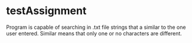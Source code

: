 # testAssignment

Program is capable of searching in .txt file strings that a similar to the one user entered. 
Similar means that only one or no characters are different. 
